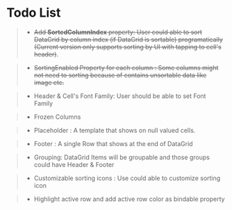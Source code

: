 # Todo List

>- ~~Add **SortedColumnIndex** property: User could able to sort DataGrid by column index (if DataGrid is sortable) programatically~~
   ~~(Current version only supports sorting by UI with tapping to cell's header)~~.

>- ~~SortingEnabled Property for each column : Some columns might not need to sorting because of contains unsortable data like image etc.~~

>- Header & Cell's Font Family: User should be able to set Font Family

>- Frozen Columns

>- Placeholder : A template that shows on null valued cells.

>- Footer : A single Row that shows at the end of DataGrid

>- Grouping: DataGrid Items will be groupable and those groups could have Header & Footer

>- Customizable sorting icons : Use could able to customize sorting icon

>- Highlight active row and add active row color as bindable property
